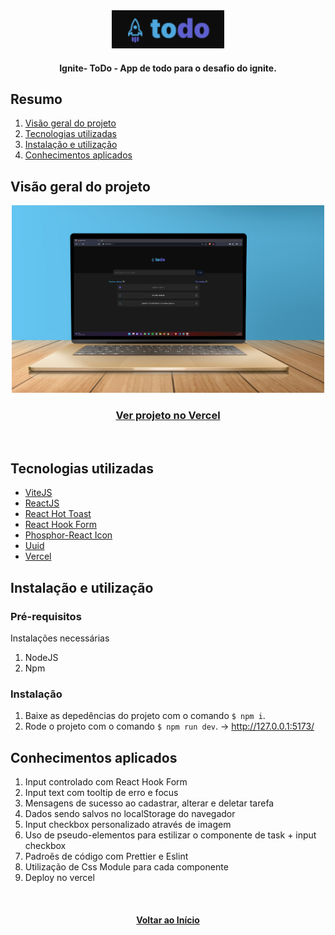 <div id="top" align="center">
  <div>
    <img src="github/images/logo.png" alt="Logo" width="180" height="61">
  </div>
  <h4 align="center">Ignite- ToDo - App de todo para o desafio do ignite.</h4>
</div>

## Resumo

<ol>
  <li><a href="#visão-geral-do-projeto">Visão geral do projeto</a></li>
  <li><a href="#tecnologias-utilizadas">Tecnologias utilizadas</a></li>
  <li><a href="#instalação-e-utilização">Instalação e utilização</a></li>
  <li><a href="#conhecimentos-aplicados">Conhecimentos aplicados</a></li>
</ol>

## Visão geral do projeto

<div align="center">
  <img src="github/images/content.jpg" alt="project preview" width="500" height="300">  
</div>
<div align="center">
  <h3>
    <a href="">Ver projeto no Vercel</a>
  </h3>
</div>

</br>

## Tecnologias utilizadas

- [ViteJS](https://vitejs.dev/)
- [ReactJS](https://reactjs.org/)
- [React Hot Toast](https://react-hot-toast.com/)
- [React Hook Form](https://react-hook-form.com/)
- [Phosphor-React Icon](https://phosphoricons.com/)
- [Uuid](https://www.uuidgenerator.net/version4)
- [Vercel](https://vercel.com/)

## Instalação e utilização

### Pré-requisitos

Instalações necessárias

1. NodeJS
2. Npm

### Instalação

1. Baixe as depedências do projeto com o comando `$ npm i`.
2. Rode o projeto com o comando `$ npm run dev`. -> http://127.0.0.1:5173/

## Conhecimentos aplicados

1. Input controlado com React Hook Form
2. Input text com tooltip de erro e focus
3. Mensagens de sucesso ao cadastrar, alterar e deletar tarefa
4. Dados sendo salvos no localStorage do navegador
5. Input checkbox personalizado através de imagem
6. Uso de pseudo-elementos para estilizar o componente de task + input checkbox
7. Padroẽs de código com Prettier e Eslint
8. Utilização de Css Module para cada componente
9. Deploy no vercel
</br>

<h4 align="center"><a href="#top">Voltar ao Início</a></h4>